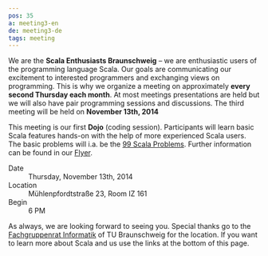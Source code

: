 ```yaml
---
pos: 35
a: meeting3-en
de: meeting3-de
tags: meeting
---
```


We are the **Scala Enthusiasts Braunschweig** – we are enthusiastic users of the programming language Scala.
Our goals are communicating our excitement to interested programmers and exchanging views on programming.
This is why we organize a meeting on approximately **every second Thursday each month**.
At most meetings presentations are held but we will also have pair programming sessions and discussions.
The third meeting will be held on **November 13th, 2014**

This meeting is our first **Dojo** (coding session).
Participants will learn basic Scala features hands-on with the help of more experienced Scala users.
The basic problems will i.a. be the [99 Scala Problems](http://aperiodic.net/phil/scala/s-99/).
Further information can be found in our [Flyer](http://scala-bs.de/meetings/Scala-Enthusiasts-Braunschweig-Meeting-2014-11-13.pdf).

<dl>
    <dt>Date</dt><dd>Thursday, November 13th, 2014</dd>
    <dt>Location</dt><dd>Mühlenpfordtstraße 23, Room IZ 161</dd>
    <dt>Begin</dt><dd>6 PM</dd>
</dl>

As always, we are looking forward to seeing you.
Special thanks go to the [Fachgruppenrat Informatik](http://fginfo.cs.tu-bs.de) of TU Braunschweig for the location.
If you want to learn more about Scala and us use the links at the bottom of this page.